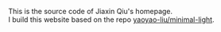 This is the source code of Jiaxin Qiu's homepage.
<br>
I build this website based on the repo [yaoyao-liu/minimal-light](https://github.com/yaoyao-liu/minimal-light).

